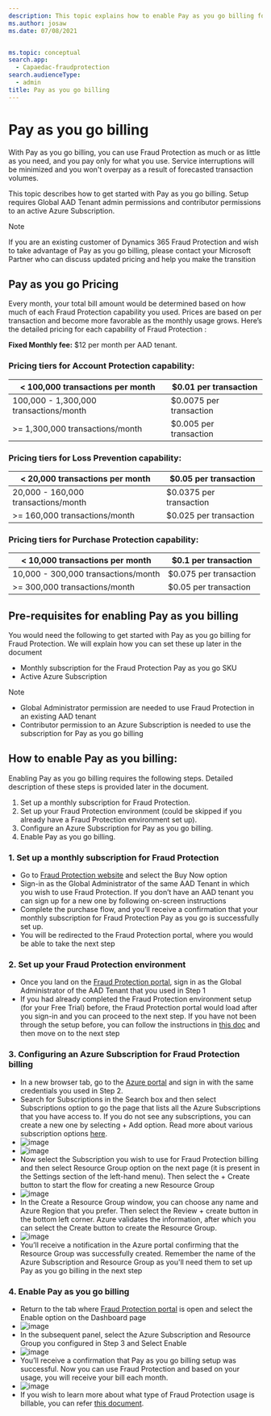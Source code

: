 ```yaml
---
description: This topic explains how to enable Pay as you go billing for Microsoft Dynamics 365 Fraud Protection.
ms.author: josaw
ms.date: 07/08/2021


ms.topic: conceptual
search.app: 
  - Capaedac-fraudprotection
search.audienceType:
  - admin
title: Pay as you go billing
---
```


# Pay as you go billing

With Pay as you go billing, you can use Fraud Protection as much or as little as you need, and you pay only for what you use. Service interruptions will be minimized and you won't overpay as a result of forecasted transaction volumes.

This topic describes how to get started with Pay as you go billing. Setup requires Global AAD Tenant admin permissions and contributor permissions to an active Azure Subscription. 

> [!NOTE]
> If you are an existing customer of Dynamics 365 Fraud Protection and wish to take advantage of Pay as you go billing, please contact your Microsoft Partner who can discuss updated pricing and help you make the transition

## Pay as you go Pricing
Every month, your total bill amount would be determined based on how much of each Fraud Protection capability you used. Prices are based on per transaction and become more favorable as the monthly usage grows. Here’s the detailed pricing for each capability of Fraud Protection :

**Fixed Monthly fee:** $12 per month per AAD tenant.

### Pricing tiers for Account Protection capability:
| < 100,000 transactions per month | $0.01  per transaction |
|-----------------------------|--------------------------------------------------|
| 100,000 - 1,300,000 transactions/month | $0.0075 per transaction |
| >= 1,300,000 transactions/month | $0.005 per transaction |

### Pricing tiers for Loss Prevention capability:
| < 20,000 transactions per month | $0.05 per transaction |
|-----------------------------|--------------------------------------------------|
| 20,000 - 160,000 transactions/month | $0.0375 per transaction |
| >= 160,000 transactions/month | $0.025 per transaction |

### Pricing tiers for Purchase Protection capability:
| < 10,000 transactions per month | $0.1  per transaction |
|-----------------------------|--------------------------------------------------|
| 10,000 - 300,000 transactions/month | $0.075 per transaction |
| >= 300,000 transactions/month | $0.05 per transaction |

## Pre-requisites for enabling Pay as you billing
You would need the following to get started with Pay as you go billing for Fraud Protection. We will explain how you can set these up later in the document
* Monthly subscription for the Fraud Protection Pay as you go SKU
* Active Azure Subscription  

> [!NOTE]
> * Global Administrator permission are needed to use Fraud Protection in an existing AAD tenant 
>* Contributor permission to an Azure Subscription is needed to use the subscription for Pay as you go billing

## How to enable Pay as you billing:
Enabling Pay as you go billing requires the following steps. Detailed description of these steps is provided later in the document. 
1.	Set up a monthly subscription for Fraud Protection.
2.	Set up your Fraud Protection environment (could be skipped if you already have a Fraud Protection environment set up).
3.	Configure an Azure Subscription for Pay as you go billing.
4.	Enable Pay as you go billing.

### 1. Set up a monthly subscription for Fraud Protection
* Go to [Fraud Protection website](https://dynamics.microsoft.com/ai/fraud-protection/) and select the Buy Now option 
* Sign-in as the Global Administrator of the same AAD Tenant in which you wish to use Fraud Protection. If you don’t have an AAD tenant you can sign up for a new one by following on-screen instructions
* Complete the purchase flow, and you’ll receive a confirmation that your monthly subscription for Fraud Protection Pay as you go is successfully set up.
* You will be redirected to the Fraud Protection portal, where you would be able to take the next step 

### 2. Set up your Fraud Protection environment
* Once you land on the [Fraud Protection portal](https://dfp.microsoft.com/), sign in as the Global Administrator of the AAD Tenant that you used in Step 1
* If you had already completed the Fraud Protection environment setup (for your Free Trial) before, the Fraud Protection portal would load after you sign-in and you can proceed to the next step. If you have not been through the setup before, you can follow the instructions in [this doc](https://docs.microsoft.com/dynamics365/fraud-protection/promocode-set-up-dfp-purchased-version#complete-the-setup-process) and then move on to the next step

### 3. Configuring an Azure Subscription for Fraud Protection billing
* In a new browser tab, go to the [Azure portal](https://portal.azure.com/) and sign in with the same credentials you used in Step 2. 
* Search for Subscriptions in the Search box and then select Subscriptions option to go the page that lists all the Azure Subscriptions that you have access to. If you do not see any subscriptions, you can create a new one by selecting + Add option. Read more about various subscription options [here](https://docs.microsoft.com/azure/cost-management-billing/manage/create-subscription).
* ![image](https://user-images.githubusercontent.com/51425263/124168346-dd057900-da59-11eb-8636-aa91855a949c.png)
* ![image](https://user-images.githubusercontent.com/51425263/124168399-ee4e8580-da59-11eb-8b44-bdf0de9d4e65.png)
* Now select the Subscription you wish to use for Fraud Protection billing and then select Resource Group option on the next page (it is present in the Settings section of the left-hand menu). Then select the + Create button to start the flow for creating a new Resource Group
* ![image](https://user-images.githubusercontent.com/51425263/124168497-163de900-da5a-11eb-856c-f5ad0f050abc.png)
* In the Create a Resource Group window, you can choose any name and Azure Region that you prefer. Then select the Review + create button in the bottom left corner. Azure validates the information, after which you can select the Create button to create the Resource Group. 
* ![image](https://user-images.githubusercontent.com/51425263/124168712-58ffc100-da5a-11eb-9d11-79af76380724.png)
* You’ll receive a notification in the Azure portal confirming that the Resource Group was successfully created. Remember the name of the Azure Subscription and Resource Group as you'll need them to set up Pay as you go billing in the next step 

### 4.	Enable Pay as you go billing 
* Return to the tab where [Fraud Protection portal](https://dfp.microsoft.com/) is open and select the Enable option on the Dashboard page
* ![image](https://user-images.githubusercontent.com/51425263/124169253-e3e0bb80-da5a-11eb-870d-a9d5de9a6d40.png)
* In the subsequent panel, select the Azure Subscription and Resource Group you configured in Step 3 and Select Enable
* ![image](https://user-images.githubusercontent.com/51425263/124171344-4cc93300-da5d-11eb-96c7-6b5f4c2c75ec.png)
* You’ll receive a confirmation that Pay as you go billing setup was successful. Now you can use Fraud Protection and based on your usage, you will receive your bill each month. 
* ![image](https://user-images.githubusercontent.com/51425263/124171424-6b2f2e80-da5d-11eb-8c85-c2239fa5fb31.png)
* If you wish to learn more about what type of Fraud Protection usage is billable, you can refer [this document](https://docs.microsoft.com/dynamics365/fraud-protection/metering).
